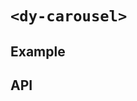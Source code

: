 # `<dy-carousel>`

## Example

<gbp-example
  name="dy-carousel"
  props='{"style": "width: 100%; color: white;", "data": [{"img": "https://picsum.photos/400/300?grayscale", "title": "Title 1", "description": "This is description section 1"}, {"img": "https://picsum.photos/400/301?grayscale", "title": "Title 2", "description": "This is description section 2"}]}'
  src="https://jspm.dev/duoyun-ui/elements/carousel"></gbp-example>

## API

<gbp-api src="/src/elements/carousel.ts"></gbp-api>
